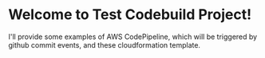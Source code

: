 # Welcome to Test Codebuild Project!
I'll provide some examples of AWS CodePipeline, which will be triggered by github commit events, and these cloudformation template.
